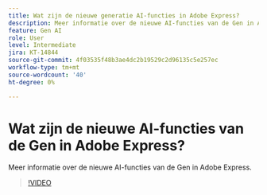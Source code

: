 ```yaml
---
title: Wat zijn de nieuwe generatie AI-functies in Adobe Express?
description: Meer informatie over de nieuwe AI-functies van de Gen in Adobe Express
feature: Gen AI
role: User
level: Intermediate
jira: KT-14844
source-git-commit: 4f03535f48b3ae4dc2b19529c2d96135c5e257ec
workflow-type: tm+mt
source-wordcount: '40'
ht-degree: 0%

---
```


# Wat zijn de nieuwe AI-functies van de Gen in Adobe Express?

Meer informatie over de nieuwe AI-functies van de Gen in Adobe Express.

>[!VIDEO](https://video.tv.adobe.com/v/3427018?quality=12&learn=on&hidetitle=true)
